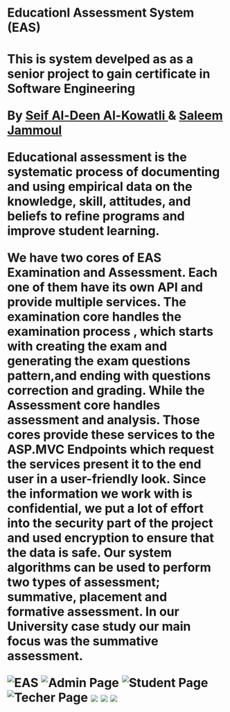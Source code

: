 <h1> Educationl Assessment System <span color="blue"> (EAS)</span> <h1> 
<p> This is system develped as as a senior project to gain certificate in Software Engineering

By <a href="https://github.com/seifkowatli"> Seif Al-Deen Al-Kowatli </a> & <a href="https://github.com/salim-7"> Saleem Jammoul </a>

<p> Educational assessment is the systematic process of documenting and using empirical data on the knowledge, skill, attitudes, and beliefs to refine programs and improve student learning.

We have two cores of EAS Examination and Assessment. Each one of them have its own API and provide multiple services. The examination core handles the examination process , which starts with creating the exam and generating the exam questions pattern,and ending with questions correction and grading. While the Assessment core handles assessment and analysis.
Those cores provide these services to the ASP.MVC Endpoints which request the services present it to the end user in a user-friendly look.
Since the information we work with is confidential, we put a lot of effort into the security part of the project and used encryption to ensure that the data is safe.
Our system algorithms can be used to perform two types of assessment; summative, placement and formative assessment. In our University case study our main focus was the summative assessment.
</p> 



![EAS](https://raw.githubusercontent.com/seifkowatli/Education-Assessment-System-EAS-/master/images/1.PNG)
![Admin Page](https://raw.githubusercontent.com/seifkowatli/Education-Assessment-System-EAS-/master/images/2.PNG)
![Student Page](https://raw.githubusercontent.com/seifkowatli/Education-Assessment-System-EAS-/master/images/3.PNG)
![Techer Page](https://raw.githubusercontent.com/seifkowatli/Education-Assessment-System-EAS-/master/images/4.PNG)
![](https://raw.githubusercontent.com/seifkowatli/Education-Assessment-System-EAS-/master/images/5.PNG)
![](https://raw.githubusercontent.com/seifkowatli/Education-Assessment-System-EAS-/master/images/6.PNG)
![](https://raw.githubusercontent.com/seifkowatli/Education-Assessment-System-EAS-/master/images/7.PNG)


